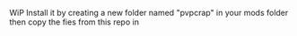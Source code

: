 WiP
Install it by creating a new folder named "pvpcrap" in your mods folder then copy the fies from this repo in

